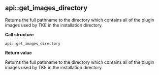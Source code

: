 ## api\::get\_images\_directory

Returns the full pathname to the directory which contains all of the plugin images used by TKE in the installation directory.

**Call structure**

`api::get_images_directory`

**Return value**

Returns the full pathname to the directory which contains all of the plugin images used by TKE in the installation directory.
